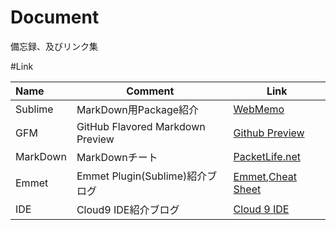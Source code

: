 # Document
備忘録、及びリンク集

#Link

|Name|Comment|Link|
|:-----|----|----|
|Sublime|MarkDown用Package紹介|[WebMemo](http://webmem.hatenablog.com/entry/sublime-text-markdown)|
|GFM|GitHub Flavored Markdown Preview|[Github Preview](http://github-preview.herokuapp.com/)|
|MarkDown|MarkDownチート|[PacketLife.net](http://packetlife.net/library/cheat-sheets/)|
|Emmet|Emmet Plugin(Sublime)紹介ブログ|[Emmet](http://dev.classmethod.jp/tool/emmet-sublimetext2-1/),[Cheat Sheet](http://docs.emmet.io/cheat-sheet/)|
|IDE|Cloud9 IDE紹介ブログ|[Cloud 9 IDE](http://nelog.jp/rails-on-cloud9)|

